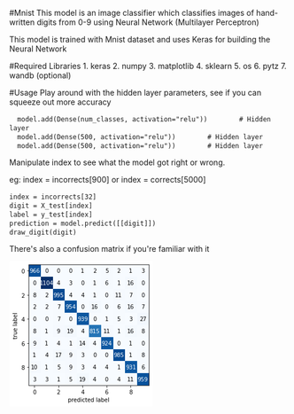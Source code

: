 #Mnist
This model is an image classifier which classifies images of hand-written digits from 0-9 using Neural Network (Multilayer Perceptron)

This model is trained with Mnist dataset and uses Keras for building the Neural Network

#Required Libraries
    1. keras
    2. numpy
    3. matplotlib
    4. sklearn 
    5. os 
    6. pytz
    7. wandb (optional)
    
#Usage 
Play around with the hidden layer parameters, see if you can squeeze out more accuracy 
```
  model.add(Dense(num_classes, activation="relu"))        # Hidden layer
  model.add(Dense(500, activation="relu"))        # Hidden layer
  model.add(Dense(500, activation="relu"))        # Hidden layer
```

Manipulate index to see what the model got right or wrong. 

eg: index = incorrects[900] or index = corrects[5000]
```
index = incorrects[32]
digit = X_test[index]
label = y_test[index]
prediction = model.predict([[digit]])
draw_digit(digit)
```

There's also a confusion matrix if you're familiar with it

![Confusion Matrix](ConfusionMatrix.png)


